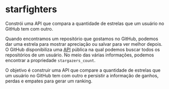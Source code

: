 # starfighters
Constrói uma API que compara a quantidade de estrelas que um usuário no GitHub tem com outro.

Quando encontramos um repositório que gostamos no GitHub, podemos dar uma estrela para mostrar apreciação ou salvar para ver melhor depois. O GitHub disponibiliza uma [API](https://docs.github.com/en/rest/guides/getting-started-with-the-rest-api) pública na qual podemos buscar todos os repositórios de um usuário. No meio das várias informações, podemos encontrar a propriedade `stargazers_count`.

O objetivo é construir uma API que compare a quantidade de estrelas que um usuário no GitHub tem com outro e persistir a informação de ganhos, perdas e empates para gerar um ranking.
